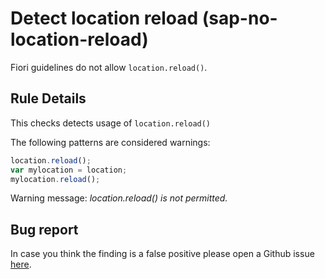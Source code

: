 # Detect location reload (sap-no-location-reload)

Fiori guidelines do not allow `location.reload()`.

## Rule Details

This checks detects usage of `location.reload()`

The following patterns are considered warnings:

```js
location.reload();
var mylocation = location;
mylocation.reload();
```

Warning message: _location.reload() is not permitted._

## Bug report

In case you think the finding is a false positive please open a Github issue [here](https://github.wdf.sap.corp/S4FIORI-CD/fiori.pipeline/issues).
